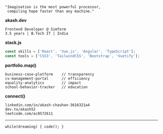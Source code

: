 ```
"Imagination is the most powerful processor,
 compiling hope faster than any machine."
```

**akash.dev**
```
Frontend Developer @ Simform
3.5 years | B.Tech IT | India
```

**stack.js**
```javascript
const skills = ['React', 'Vue.js', 'Angular', 'TypeScript'];
const tools = ['CSS3', 'TailwindCSS', 'Bootstrap', 'Vuetify'];
```

**portfolio.map()**
```
business-case-platform    // transparency
cv-management-portal      // efficiency  
equality-analytics        // impact
school-behavior-tracker   // education
```

**connect()**
```
linkedin.com/in/akash-chauhan-3616321a4
dev.to/akash52
leetcode.com/ac8572611
```

---
```
while(dreaming) { code(); }
```
